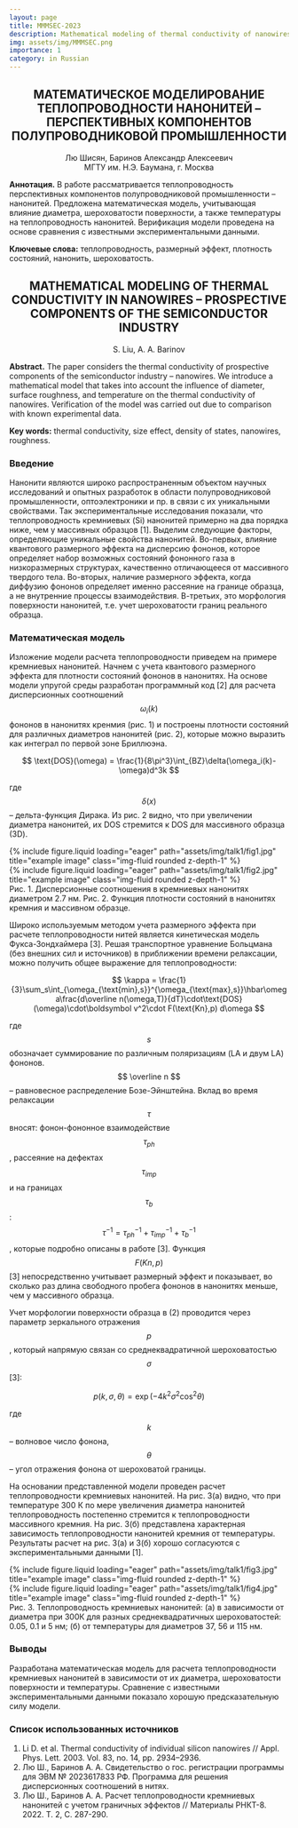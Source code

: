 ```yaml
---
layout: page
title: MMMSEC-2023
description: Mathematical modeling of thermal conductivity of nanowires (in Russian)
img: assets/img/MMMSEC.png
importance: 1
category: in Russian
---
```


## <center> МАТЕМАТИЧЕСКОЕ МОДЕЛИРОВАНИЕ ТЕПЛОПРОВОДНОСТИ НАНОНИТЕЙ – ПЕРСПЕКТИВНЫХ КОМПОНЕНТОВ ПОЛУПРОВОДНИКОВОЙ ПРОМЫШЛЕННОСТИ </center>

<center> Лю Шисян, Баринов Александр Алексеевич </center>

<center> МГТУ им. Н.Э. Баумана, г. Москва </center>

**Аннотация.** В работе рассматривается теплопроводность перспективных компонентов полупроводниковой промышленности – нанонитей. Предложена математическая модель, учитывающая влияние диаметра, шероховатости поверхности, а также температуры на теплопроводность нанонитей. Верификация модели проведена на основе сравнения с известными экспериментальными данными.

**Ключевые слова:** теплопроводность, размерный эффект, плотность состояний, нанонить, шероховатость.

## <center> MATHEMATICAL MODELING OF THERMAL CONDUCTIVITY IN NANOWIRES – PROSPECTIVE COMPONENTS OF THE SEMICONDUCTOR INDUSTRY </center>

<center> S. Liu, A. A. Barinov </center>

**Abstract.** The paper considers the thermal conductivity of prospective components of the semiconductor industry – nanowires. We introduce a mathematical model that takes into account the influence of diameter, surface roughness, and temperature on the thermal conductivity of nanowires. Verification of the model was carried out due to comparison with known experimental data.

**Key words:** thermal conductivity, size effect, density of states, nanowires, roughness.

### Введение

Нанонити являются широко распространенным объектом научных исследований и опытных разработок в области полупроводниковой промышленности, оптоэлектроники и пр. в связи с их уникальными свойствами. Так экспериментальные исследования показали, что теплопроводность кремниевых (Si) нанонитей примерно на два порядка ниже, чем у массивных образцов [1]. Выделим следующие факторы, определяющие уникальные свойства нанонитей. Во-первых, влияние квантового размерного эффекта на дисперсию фононов, которое определяет набор возможных состояний фононного газа в низкоразмерных структурах, качественно отличающееся от массивного твердого тела. Во-вторых, наличие размерного эффекта, когда диффузию фононов определяет именно рассеяние на границе образца, а не внутренние процессы взаимодействия. В-третьих, это морфология поверхности нанонитей, т.е. учет шероховатости границ реального образца.

### Математическая модель

Изложение модели расчета теплопроводности приведем на примере кремниевых нанонитей. Начнем с учета квантового размерного эффекта для плотности состояний фононов в нанонитях. На основе модели упругой среды разработан программный код [2] для расчета дисперсионных соотношений $$\omega_i(k)$$ фононов в нанонитях кренмия (рис. 1) и построены плотности состояний для различных диаметров нанонитей (рис. 2), которые можно выразить как интеграл по первой зоне Бриллюэна.

$$
\text{DOS}(\omega) = \frac{1}{8\pi^3}\int_{BZ}\delta(\omega_i(k)-\omega)d^3k
$$

где $$\delta (x)$$  – дельта-функция Дирака. Из рис. 2 видно, что при увеличении диаметра нанонитей, их DOS стремится к DOS для массивного образца (3D).

<div class="row">
    <div class="col-sm mt-3 mt-md-0">
        {% include figure.liquid loading="eager" path="assets/img/talk1/fig1.jpg" title="example image" class="img-fluid rounded z-depth-1" %}
    </div>
    <div class="col-sm mt-3 mt-md-0">
        {% include figure.liquid loading="eager" path="assets/img/talk1/fig2.jpg" title="example image" class="img-fluid rounded z-depth-1" %}
    </div>
</div>
<div class="caption">
    Рис. 1. Дисперсионные соотношения в кремниевых нанонитях диаметром 2.7 нм. Рис. 2. Функция плотности состояний в нанонитях кремния и массивном образце.
</div>


Широко используемым методом учета размерного эффекта при расчете теплопроводности нитей является кинетическая модель Фукса-Зондхаймера [3]. Решая транспортное уравнение Больцмана (без внешних сил и источников) в приближении времени релаксации, можно получить общее выражение для теплопроводности:

$$
\kappa = \frac{1}{3}\sum_s\int_{\omega_{\text{min},s}}^{\omega_{\text{max},s}}\hbar\omega\frac{d\overline n(\omega,T)}{dT}\cdot\text{DOS}(\omega)\cdot\boldsymbol v^2\cdot F(\text{Kn},p) d\omega
$$

где $$ s $$ обозначает суммирование по различным поляризациям (LA и двум LA) фононов.  $$ \overline n $$ – равновесное распределение Бозе-Эйнштейна. Вклад во время релаксации  $$ \tau $$ вносят: фонон-фононное взаимодействие $$ \tau_{ph} $$, рассеяние на дефектах $$ \tau_{imp} $$  и на границах $$ \tau_b $$ :  $$ \tau^{-1} = \tau_{ph}^{-1} +\tau_{imp}^{-1} +\tau_{b}^{-1}  $$ , которые подробно описаны в работе [3]. Функция $$ F(Kn,p) $$  [3] непосредственно учитывает размерный эффект и показывает, во сколько раз длина свободного пробега фононов в нанонитях меньше, чем у массивного образца. 

Учет морфологии поверхности образца в (2) проводится через параметр зеркального отражения $$ p $$                                , который напрямую связан со среднеквадратичной шероховатостью $$ \sigma $$ [3]:

$$
p(k,\sigma,\theta) = \exp(-4k^2\sigma^2\cos^2\theta)
$$

где $$ k $$ – волновое число фонона, $$ \theta $$ – угол отражения фонона от шероховатой границы.

На основании представленной модели проведен расчет теплопроводности кремниевых нанонитей. На рис. 3(а) видно, что при температуре 300 К по мере увеличения диаметра нанонитей теплопроводность постепенно стремится к теплопроводности массивного кремния. На рис. 3(б) представлена характерная зависимость теплопроводности нанонитей кремния от температуры. Результаты расчет на рис. 3(а) и 3(б) хорошо согласуются с экспериментальными данными [1].

<div class="row">
    <div class="col-sm mt-3 mt-md-0">
        {% include figure.liquid loading="eager" path="assets/img/talk1/fig3.jpg" title="example image" class="img-fluid rounded z-depth-1" %}
    </div>
    <div class="col-sm mt-3 mt-md-0">
        {% include figure.liquid loading="eager" path="assets/img/talk1/fig4.jpg" title="example image" class="img-fluid rounded z-depth-1" %}
    </div>
</div>
<div class="caption">
    Рис. 3. Теплопроводность кремниевых нанонитей: (a) в зависимости от диаметра при 300К для разных среднеквадратичных шероховатостей: 0.05, 0.1 и 5 нм; (б) от температуры для диаметров 37, 56 и 115 нм.
</div>

### Выводы

Разработана математическая модель для расчета теплопроводности кремниевых нанонитей в зависимости от их диаметра, шероховатости поверхности и температуры. Сравнение с известными экспериментальными данными показало хорошую предсказательную силу модели.

### Список использованных источников

1. Li D. et al. Thermal conductivity of individual silicon nanowires // Appl. Phys. Lett. 2003. Vol. 83, no. 14, pp. 2934–2936.
2. Лю Ш., Баринов А. А. Свидетельство о гос. регистрации программы для ЭВМ № 2023617833 РФ. Программа для решения дисперсионных соотношений в нитях.
3. Лю Ш., Баринов А. А. Расчет теплопроводности кремниевых нанонитей с учетом граничных эффектов // Материалы РНКТ-8. 2022. Т. 2, С. 287-290.

